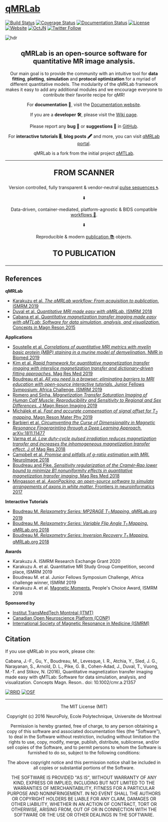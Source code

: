# [qMRLab](https://qmrlab.org)
[![Build Status](https://travis-ci.org/qMRLab/qMRLab.svg?branch=master)](https://travis-ci.org/qMRLab/qMRLab) [![Coverage Status](https://coveralls.io/repos/github/qMRLab/qMRLab/badge.svg?branch=master)](https://coveralls.io/github/qMRLab/qMRLab?branch=master) [![Documentation Status](https://readthedocs.org/projects/pip/badge/?version=latest)](https://qmrlab.readthedocs.io/en/master/?version=latest) [![License](https://img.shields.io/github/license/mashape/apistatus.svg)](https://opensource.org/licenses/MIT) [![Website](https://img.shields.io/badge/Website-qmrlab.org-red.svg)](https://qmrlab.org) [![OctJN](https://vsrm.dev.azure.com/qmrlab/_apis/public/Release/badge/46799180-12b7-4319-b8e7-94e1d39047e7/2/7)](https://devops.azure.com/qmrlab) [![Twitter Follow](https://img.shields.io/twitter/follow/espadrine.svg?style=social&label=Follow)](https://twitter.com/qmrlab)

![hdr](/docs/logo/header_new.png)

<b><h2 align="center">
qMRLab is an open-source software for quantitative MR image analysis.</h2></b> 

<p align="center">Our main goal is to provide the community with an intuitive tool for <b>data fitting</b>, <b>plotting</b>, <b>simulation</b> and <b>protocol optimization</b> for a myriad of different quantitative models.
The modularity of the qMRLab framework makes it easy to add any additional modules and we encourage everyone to contribute their favorite recipe for qMR!</p>

<p align="center">
For <b>documentation 📖</b>, visit the <a href="http://qmrlab.readthedocs.io/">Documentation website</a>.</p>

<p align="center">
If you are a <b>developer 🛠</b>, please visit the <a href="https://github.com/neuropoly/qMRLab/wiki">Wiki page<a>.</p>

<p align="center">
Please report any <b>bug 🐛</b> or <b>suggestions 💭</b> in <a href="https://github.com/neuropoly/qMRLab/issues">GitHub</a>.</p>

<p align="center">
For <b>interactive tutorials 🎚</b>, <b>blog posts 🖋</b> and more, you can visit <a href="https://qmrlab.org">qMRLab portal</a>.</p>

<p align="center">
qMRLab is a fork from the initial project <a href="https://github.com/neuropoly/qMTLab">qMTLab</a>.</p>  

***

<b><p align="center" style="font-size:24px">
FROM SCANNER</p></b> 

<p align="center">
Version controlled, fully transparent & vendor-neutral  <a href="https://github.com/qMRLab/pulse_sequences"> pulse sequences 🌀</a>.</p>  

<p align="center">
⬇️</p>  

<p align="center">
Data-driven, container-mediated, platform-agnostic & BIDS compatible  <a href="https://github.com/qMRLab/pulse_sequences"> workflows 🔀</a>.</p>

<p align="center">
⬇️</p>  

<p align="center">
 Reproducible & modern <a href="https://qmrlab.org/blog.html"> publication 📚</a> objects.</p>

<b><p align="center" style="font-size:24px">
TO PUBLICATION</p></b> 

***

## References

**qMRLab**

* [Karakuzu et al. *The qMRLab workflow: From acquisition to publication.* ISMRM 2019](https://www.ismrm.org/19/program_files/DP23.htm#005)
* [Duval et al. *Quantitative MRI made easy with qMRLab.* ISMRM 2018](http://archive.ismrm.org/2018/2288.html)
* [Cabana et al. *Quantitative magnetization transfer imaging made easy with qMTLab: Software for data simulation, analysis, and visualization.* Concepts in Magn Reson 2015](https://onlinelibrary.wiley.com/doi/abs/10.1002/cmr.a.21357)

**Applications**

* [Soustelle et al. *Correlations of quantitative MRI metrics with myelin basic protein (MBP) staining in a murine model of demyelination.* NMR in Biomed 2019](https://onlinelibrary.wiley.com/doi/abs/10.1002/nbm.4116)
* [Kim et al. *Rapid framework for quantitative magnetization transfer imaging with interslice magnetization transfer and dictionary‐driven fitting approaches.* Mag Res Med 2019](https://onlinelibrary.wiley.com/doi/abs/10.1002/mrm.27850)
* [Boudreau et al. *All you need is a browser: eliminating barriers to MRI education with open-source interactive tutorials.* Junior Fellows Symposium: Africa Challenge, ISMRM 2019](https://www.ismrm.org/19/program_files/W06.htm)
* [Romero and Sinha.  *Magnetization Transfer Saturation Imaging of Human Calf Muscle: Reproducibility and Sensitivity to Regional and Sex Differences.* J Magn Reson Imaging 2019](https://onlinelibrary.wiley.com/doi/abs/10.1002/jmri.26694)
* [Michálek et al.  *Fast and accurate compensation of signal offset for T<sub>2</sub> mapping.* Magn Reson Mater Phy 2019](https://link.springer.com/article/10.1007/s10334-019-00737-3)
* [Barbieri et al. *Circumventing the Curse of Dimensionality in Magnetic Resonance Fingerprinting through a Deep Learning Approach.* arXiv:1811.11477](https://arxiv.org/abs/1811.11477)
* [Varma et al. *Low duty-cycle pulsed irradiation reduces magnetization transfer and increases the inhomogeneous magnetization transfer effect.* J of Mag Res 2018](https://www.sciencedirect.com/science/article/abs/pii/S1090780718302088)
* [Campbell et al. *Promise and pitfalls of g-ratio estimation with MRI.* NeuroImage 2018](https://www.sciencedirect.com/science/article/pii/S1053811917306857)
* [Boudreau and Pike. *Sensitivity regularization of the Cramér‐Rao lower bound to minimize B1 nonuniformity effects in quantitative magnetization transfer imaging.* Mag Res Med 2018](https://onlinelibrary.wiley.com/doi/abs/10.1002/mrm.27337)
* [Mingasson et al. *AxonPacking: an open-source software to simulate arrangements of axons in white matter.* Frontiers in neuroinformatics 2017](https://www.frontiersin.org/articles/10.3389/fninf.2017.00005/full)

**Interactive Tutorials**

* [Boudreau M. *Relaxometry Series: MP2RAGE T<sub>1</sub> Mapping.* qMRLab.org 2019](https://qmrlab.org/2019/04/08/T1-mapping-mp2rage.html)
* [Boudreau M. *Relaxometry Series: Variable Flip Angle T<sub>1</sub> Mapping.* qMRLab.org 2018](https://qmrlab.org/jekyll/2018/12/11/T1-mapping-variable-flip-angle.html)
* [Boudreau M. *Relaxometry Series: Inversion Recovery T<sub>1</sub> Mapping.* qMRLab.org 2018](https://qmrlab.org/jekyll/2018/10/23/T1-mapping-inversion-recovery.html)

**Awards**

* Karakuzu A. ISMRM Research Exchange Grant 2020
* Karakuzu A. et al. Quantitative MR Study Group Competition, second place, ISMRM 2019 
* Boudreau M. et al. Junior Fellows Symposium Challenge, Africa challenge winner, ISMRM 2019
* Karakuzu A. et al. [Magnetic Moments](https://www.youtube.com/watch?v=67GKiK3iFr0), People's Choice Award, ISMRM 2018 

**Sponsored by**

* [Institut TransMedTech Montréal (ITMT)](https://www.polymtl.ca/transmedtech/)
* [Canadian Open Neuroscience Platform (CONP)](https://conp.ca/)
* [International Society of Magnetic Resonance in Medicine (ISMRM)](http://ismrm.org)

## Citation

If you use qMRLab in you work, please cite:

Cabana, J.-F., Gu, Y., Boudreau, M., Levesque, I. R., Atchia, Y., Sled, J. G., Narayanan, S., Arnold, D. L., Pike, G. B., Cohen-Adad, J., Duval, T., Vuong, M.-T. and Stikov, N. (2016), Quantitative magnetization transfer imaging made easy with qMTLab: Software for data simulation, analysis, and visualization. Concepts Magn. Reson.. doi: 10.1002/cmr.a.21357

[![RRID](https://img.shields.io/badge/RRID-SCR__016256-green.svg?style=for-the-badge)](https://scicrunch.org/scicrunch/Resources/record/nlx_144509-1/SCR_016256/resolver?q=qmrlab&l=)
[![OSF](https://img.shields.io/badge/DOI-10.17605%2FOSF.IO%2FTMDFU-green.svg?style=for-the-badge)](https://osf.io/tmdfu/)

***

<p align="center">
The MIT License (MIT)</p>

<p align="center">Copyright (c) 2016 NeuroPoly, Ecole Polytechnique, Universite de Montreal</p>

<p align="center">Permission is hereby granted, free of charge, to any person obtaining a copy of this software and associated documentation files (the "Software"), to deal in the Software without restriction, including without limitation the rights to use, copy, modify, merge, publish, distribute, sublicense, and/or sell copies of the Software, and to permit persons to whom the Software is furnished to do so, subject to the following conditions:</p>

<p align="center">The above copyright notice and this permission notice shall be included in all copies or substantial portions of the Software.</p>

<p align="center">THE SOFTWARE IS PROVIDED "AS IS", WITHOUT WARRANTY OF ANY KIND, EXPRESS OR IMPLIED, INCLUDING BUT NOT LIMITED TO THE WARRANTIES OF MERCHANTABILITY, FITNESS FOR A PARTICULAR PURPOSE AND NONINFRINGEMENT. IN NO EVENT SHALL THE AUTHORS OR COPYRIGHT HOLDERS BE LIABLE FOR ANY CLAIM, DAMAGES OR OTHER LIABILITY, WHETHER IN AN ACTION OF CONTRACT, TORT OR OTHERWISE, ARISING FROM, OUT OF OR IN CONNECTION WITH THE SOFTWARE OR THE USE OR OTHER DEALINGS IN THE SOFTWARE.
</p>
